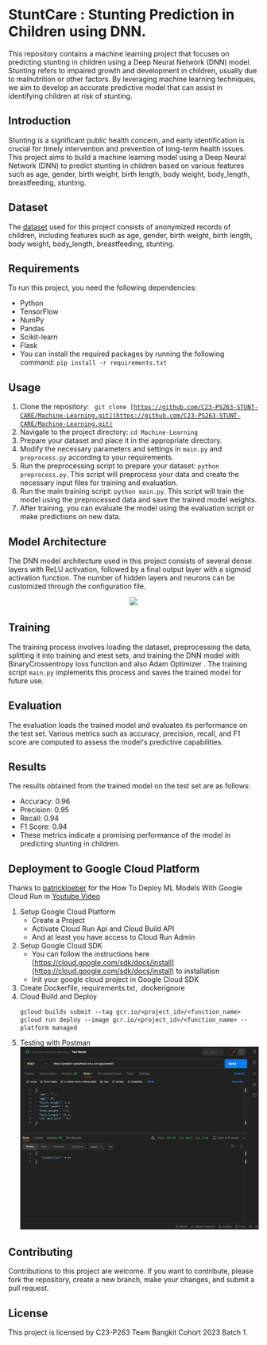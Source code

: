 # StuntCare : Stunting Prediction in Children using DNN.
This repository contains a machine learning project that focuses on predicting stunting in children using a Deep Neural Network (DNN) model. Stunting refers to impaired growth and development in children, usually due to malnutrition or other factors. By leveraging machine learning techniques, we aim to develop an accurate predictive model that can assist in identifying children at risk of stunting.

## Introduction
Stunting is a significant public health concern, and early identification is crucial for timely intervention and prevention of long-term health issues. This project aims to build a machine learning model using a Deep Neural Network (DNN) to predict stunting in children based on various features such as age, gender, birth weight, birth length, body weight, body_length, breastfeeding, stunting.

## Dataset
The [dataset](https://www.kaggle.com/datasets/muhtarom/stunting-dataset) used for this project consists of anonymized records of children, including features such as age, gender, birth weight, birth length, body weight, body_length, breastfeeding, stunting.

## Requirements
To run this project, you need the following dependencies:
- Python
- TensorFlow
- NumPy
- Pandas
- Scikit-learn
- Flask
- You can install the required packages by running the following command: <code>pip install -r requirements.txt</code>

## Usage
1) Clone the repository: <code> git clone [https://github.com/C23-PS263-STUNT-CARE/Machine-Learning.git](https://github.com/C23-PS263-STUNT-CARE/Machine-Learning.git) </code>
2) Navigate to the project directory: <code>cd Machine-Learning </code>
3) Prepare your dataset and place it in the appropriate directory.
4) Modify the necessary parameters and settings in <code>main.py</code> and <code>preprocess.py</code> according to your requirements.
5) Run the preprocessing script to prepare your dataset: <code>python preprocess.py</code>. This script will preprocess your data and create the necessary input files for training and evaluation.
6) Run the main training script: <code>python main.py</code>. This script will train the model using the preprocessed data and save the trained model weights.
7) After training, you can evaluate the model using the evaluation script or make predictions on new data.

## Model Architecture
The DNN model architecture used in this project consists of several dense layers with ReLU activation, followed by a final output layer with a sigmoid activation function. The number of hidden layers and neurons can be customized through the configuration file.
<p align="center"><img src="https://github.com/C23-PS263-STUNT-CARE/Machine-Learning/assets/103315957/3c8eadda-57f9-48f6-9d1d-218e49b6735c" width="200px"></p>


## Training
The training process involves loading the dataset, preprocessing the data, splitting it into training and etest sets, and training the DNN model with BinaryCrossentropy loss function and also Adam Optimizer . The training script <code>main.py</code> implements this process and saves the trained model for future use.

## Evaluation
The evaluation loads the trained model and evaluates its performance on the test set. Various metrics such as accuracy, precision, recall, and F1 score are computed to assess the model's predictive capabilities.

## Results
The results obtained from the trained model on the test set are as follows:

- Accuracy: 0.96
- Precision: 0.95
- Recall: 0.94
- F1 Score: 0.94
- These metrics indicate a promising performance of the model in predicting stunting in children.

## Deployment to Google Cloud Platform
  Thanks to [patrickloeber](https://github.com/patrickloeber) for the How To Deploy ML Models With Google Cloud Run in [Youtube Video](https://www.youtube.com/watch?v=vieoHqt7pxo)
1) Setup Google Cloud Platform
    - Create a Project
    - Activate Cloud Run Api and Cloud Build API
    - And at least you have access to Cloud Run Admin
2) Setup Google Cloud SDK
    - You can follow the instructions here [https://cloud.google.com/sdk/docs/install](https://cloud.google.com/sdk/docs/install) to installation
    - Init your google cloud project in Google Cloud SDK
3) Create Dockerfile, requirements.txt, .dockerignore
4) Cloud Build and Deploy
    ```
    gcloud builds submit --tag gcr.io/<project_id>/<function_name>
    gcloud run deploy --image gcr.io/<project_id>/<function_name> --platform managed
    ```
5) Testing with Postman
    <img src="image/test.png">

## Contributing
Contributions to this project are welcome. If you want to contribute, please fork the repository, create a new branch, make your changes, and submit a pull request.

## License
This project is licensed by C23-P263 Team Bangkit Cohort 2023 Batch 1.
